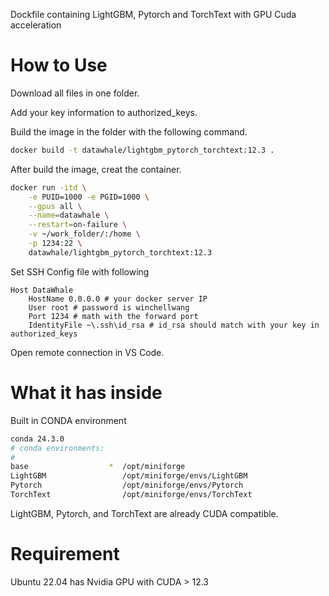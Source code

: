 Dockfile containing LightGBM, Pytorch and TorchText with GPU Cuda acceleration

# How to Use

Download all files in one folder.

Add your key information to authorized_keys.

Build the image in the folder with the following command.

```bash
docker build -t datawhale/lightgbm_pytorch_torchtext:12.3 .
```

After build the image, creat the container.

```bash
docker run -itd \
    -e PUID=1000 -e PGID=1000 \
    --gpus all \
    --name=datawhale \
    --restart=on-failure \
    -v ~/work_folder/:/home \
    -p 1234:22 \
    datawhale/lightgbm_pytorch_torchtext:12.3
```

Set SSH Config file with following
```
Host DataWhale
    HostName 0.0.0.0 # your docker server IP
    User root # password is winchellwang
    Port 1234 # math with the forward port
    IdentityFile ~\.ssh\id_rsa # id_rsa should match with your key in authorized_keys
```

Open remote connection in VS Code.

# What it has inside

Built in CONDA environment

```bash
conda 24.3.0
# conda environments:
#
base                  *  /opt/miniforge
LightGBM                 /opt/miniforge/envs/LightGBM
Pytorch                  /opt/miniforge/envs/Pytorch
TorchText                /opt/miniforge/envs/TorchText
```

LightGBM, Pytorch, and TorchText are already CUDA compatible.

# Requirement

Ubuntu 22.04 has Nvidia GPU with CUDA > 12.3
